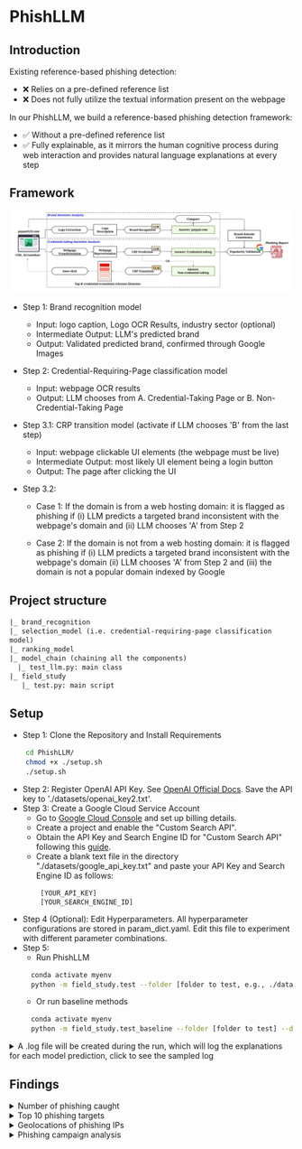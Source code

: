 # PhishLLM

<p align="center">

[//]: # (  • <a href="">Paper</a> •)

[//]: # (  • <a href="">Website</a> •)

[//]: # (  • <a href="https://drive.google.com/drive/folders/1x6N6QEt_34B-pMStbBANUrjim-2ixG6T?usp=sharing">Datasets</a>  •)

[//]: # (  • <a href="#citation">Citation</a> •)

</p>

## Introduction
Existing reference-based phishing detection:

- :x: Relies on a pre-defined reference list
- :x: Does not fully utilize the textual information present on the webpage

In our PhishLLM, we build a reference-based phishing detection framework:

- ✅ Without a pre-defined reference list
- ✅ Fully explainable, as it mirrors the human cognitive process during web interaction and provides natural language explanations at every step

## Framework
<img src="./figures/phishllm.png">

- Step 1: Brand recognition model
  - Input: logo caption, Logo OCR Results, industry sector (optional)
  - Intermediate Output: LLM's predicted brand
  - Output: Validated predicted brand, confirmed through Google Images
  
- Step 2: Credential-Requiring-Page classification model
  - Input: webpage OCR results
  - Output: LLM chooses from A. Credential-Taking Page or B. Non-Credential-Taking Page
  
- Step 3.1: CRP transition model (activate if LLM chooses 'B' from the last step)
  - Input: webpage clickable UI elements (the webpage must be live)
  - Intermediate Output: most likely UI element being a login button
  - Output: The page after clicking the UI 
  
- Step 3.2: 
  - Case 1: If the domain is from a web hosting domain: it is flagged as phishing if
    (i) LLM predicts a targeted brand inconsistent with the webpage's domain
  and  (ii) LLM chooses 'A' from Step 2
  
  - Case 2: If the domain is not from a web hosting domain: it is flagged as phishing if
  (i) LLM predicts a targeted brand inconsistent with the webpage's domain
  (ii) LLM chooses 'A' from Step 2
  and (iii) the domain is not a popular domain indexed by Google

## Project structure
```
|_ brand_recognition
|_ selection_model (i.e. credential-requiring-page classification model)
|_ ranking_model
|_ model_chain (chaining all the components)
  |_ test_llm.py: main class
|_ field_study 
   |_ test.py: main script
```

## Setup
- Step 1: Clone the Repository and Install Requirements
```bash
    cd PhishLLM/
    chmod +x ./setup.sh
    ./setup.sh
```
- Step 2: Register OpenAI API Key. See [OpenAI Official Docs](https://platform.openai.com/). Save the API key to './datasets/openai_key2.txt'.
- Step 3: Create a Google Cloud Service Account
  - Go to [Google Cloud Console]((https://console.cloud.google.com/)) and set up billing details.
  - Create a project and enable the "Custom Search API".
  - Obtain the API Key and Search Engine ID for "Custom Search API" following this [guide](https://developers.google.com/custom-search/v1/overview).
  - Create a blank text file in the directory "./datasets/google_api_key.txt" and paste your API Key and Search Engine ID as follows:
     ```text 
      [YOUR_API_KEY]
      [YOUR_SEARCH_ENGINE_ID]
     ```
- Step 4 (Optional): Edit Hyperparameters. All hyperparameter configurations are stored in param_dict.yaml. Edit this file to experiment with different parameter combinations.
- Step 5: 
  - Run PhishLLM 
  ```bash
    conda activate myenv
    python -m field_study.test --folder [folder to test, e.g., ./datasets/field_study/2023-08-21/] --date [e.g., 2023-08-21]
  ```
  - Or run baseline methods
  ```bash
    conda activate myenv
    python -m field_study.test_baseline --folder [folder to test] --date [e.g., 2023-08-21] --method [phishpedia|phishintention|dynaphish]
  ```

<details>
<summary> A .log file will be created during the run, which will log the explanations for each model prediction, click to see the sampled log</summary>
    <pre><code>
      [PhishLLMLogger][DEBUG] Folder ./datasets/field_study/2023-09-01/device-862044b2-5124-4735-b6d5-f114eea4a232.remotewd.com
      [PhishLLMLogger][DEBUG] Logo caption: the logo for sonicwall network security appliance
      [PhishLLMLogger][DEBUG] Logo OCR: SONICWALL Network Security Appliance Username
      [PhishLLMLogger][DEBUG] Industry: Technology
      [PhishLLMLogger][DEBUG] LLM prediction time: 0.9699530601501465
      [PhishLLMLogger][DEBUG] Detected brand: sonicwall.com
      [PhishLLMLogger][DEBUG] Domain sonicwall.com is valid and alive
      [PhishLLMLogger][DEBUG] CRP prediction: There is no confusing token. Then we find the keywords that are related to login: LOG IN. Additionally, the presence of "Username" suggests that this page requires credentials. Therefore, the answer would be A.
      [💥] Phishing discovered, phishing target is sonicwall.com
      [PhishLLMLogger][DEBUG] Folder ./datasets/field_study/2023-09-01/lp.aldooliveira.com
      [PhishLLMLogger][DEBUG] Logo caption: a black and white photo of the word hello world
      [PhishLLMLogger][DEBUG] Logo OCR: Hello world! Welcome to WordPress. This is your first post. Edit or delete it, then start writing! dezembro 2, 2021 publicado
      [PhishLLMLogger][DEBUG] Industry: Uncategorized
      [PhishLLMLogger][DEBUG] LLM prediction time: 0.8813009262084961
      [PhishLLMLogger][DEBUG] Detected brand: wordpress.com
      [PhishLLMLogger][DEBUG] Domain wordpress.com is valid and alive
      [PhishLLMLogger][DEBUG] CRP prediction: There is no token or keyword related to login or sensitive information. Therefore the answer would be B.
      [PhishLLMLogger][DEBUG] No candidate login button to click
       [✅] Benign
    </code></pre>
</details>

## Findings
<details>
  <summary>Number of phishing caught</summary>
  <img src="./field_study/plots/num_phish.png">
</details>
<details>
  <summary>Top 10 phishing targets</summary>
  <img src="./field_study/plots/brand_freq.png">
</details>
<details>
  <summary>Geolocations of phishing IPs</summary>
  <img src="./field_study/plots/geo.png">
</details>
<details>
  <summary>Phishing campaign analysis</summary>
  <img src="./field_study/plots/campaign.png">
</details>


